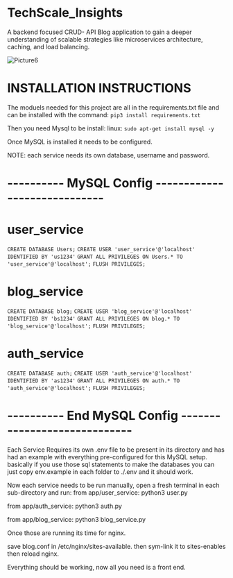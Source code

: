 # TechScale_Insights
A backend focused CRUD- API Blog application to gain a deeper understanding of scalable strategies like microservices architecture, caching, and load balancing. 

![Picture6](https://github.com/user-attachments/assets/53192af9-0b7d-4cda-a6bc-d58de8918c35)


# INSTALLATION INSTRUCTIONS
The moduels needed for this project are all in the requirements.txt file and can be installed with the command:
 ```pip3 install requirements.txt```

Then you need Mysql to be install:
linux:
```sudo apt-get install mysql -y```

Once MySQL is installed it needs to be configured.

NOTE: each service needs its own database, username and password.
# ----------  MySQL Config -----------------------------
# user_service
```CREATE DATABASE Users;```
```CREATE USER 'user_service'@'localhost' IDENTIFIED BY 'us1234'```
```GRANT ALL PRIVILEGES ON Users.* TO 'user_service'@'localhost';```
```FLUSH PRIVILEGES;```

# blog_service
```CREATE DATABASE blog;```
```CREATE USER 'blog_service'@'localhost' IDENTIFIED BY 'bs1234'```
```GRANT ALL PRIVILEGES ON blog.* TO 'blog_service'@'localhost';```
```FLUSH PRIVILEGES;```

# auth_service
```CREATE DATABASE auth;```
```CREATE USER 'auth_service'@'localhost' IDENTIFIED BY 'as1234'```
```GRANT ALL PRIVILEGES ON auth.* TO 'auth_service'@'localhost';```
```FLUSH PRIVILEGES;```
# ----------  End MySQL Config -----------------------------

Each Service Requires its own .env file to be present in its directory and has had an example with everything pre-configured for this MySQL setup.
basically if you use those sql statements to make the databases you can just copy env.example in each folder to ./.env and it should work.

Now each service needs to be run manually, open a fresh terminal in each sub-directory and run:
from app/user_service:
python3 user.py

from app/auth_service:
python3 auth.py

from app/blog_service:
python3 blog_service.py

Once those are running its time for nginx.

save blog.conf in /etc/nginx/sites-available.
then sym-link it to sites-enables
then reload nginx.

Everything should be working, now all you need is a front end.
